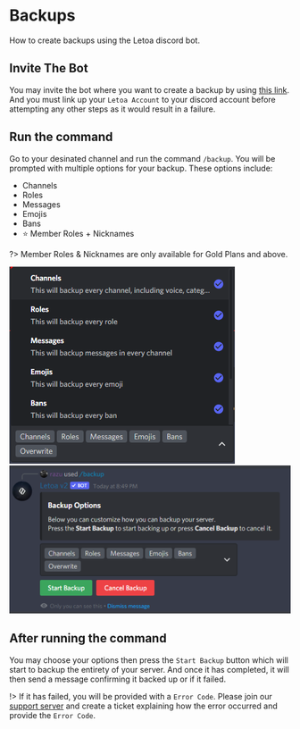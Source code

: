 # Backups

How to create backups using the Letoa discord bot.

## Invite The Bot

You may invite the bot where you want to create a backup by using [this link](https://letoa.me/bot). And you must link up your `Letoa Account` to your discord account before attempting any other steps as it would result in a failure.

## Run the command

Go to your desinated channel and run the command `/backup`. You will be prompted with multiple options for your backup. These options include:

-   Channels
-   Roles
-   Messages
-   Emojis
-   Bans
-   :star: Member Roles + Nicknames

?> Member Roles & Nicknames are only available for Gold Plans and above.

![img](_images/options.png) ![msg](_images/msg.png)

## After running the command

You may choose your options then press the `Start Backup` button which will start to backup the entirety of your server. And once it has completed, it will then send a message confirming it backed up or if it failed.

!> If it has failed, you will be provided with a `Error Code`. Please join our [support server](https://discord.letoa.me) and create a ticket explaining how the error occurred and provide the `Error Code`.
